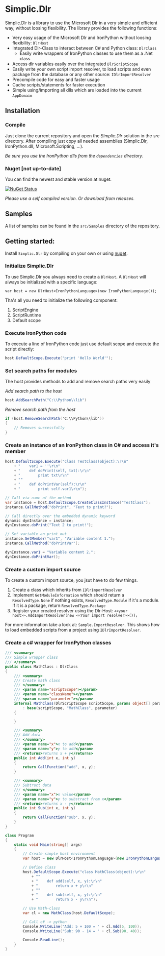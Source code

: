 # Simplic.Dlr

Simplic.Dlr is a library to use the Microsoft Dlr in a very simple and efficient way, without loosing flexibility.
The library provides the following functions:

* Very easy usage of the Microsoft Dlr and IronPython without loosing flexibility: `DlrHost`
* Integrated Dlr-Class to interact between C# and Python class: `DlrClass`
  * Easily write wrappers of IronPython classes to use them as a .Net class
* Access dlr variables easily over the integrated `DlrScriptScope`
* Easily write your own script import resolver, to load scripts and even package from the database or any other source: `IDlrImportResolver`
* Precompile code for easy and faster usage
* Cache scripts/statements for faster execution
* Simple using/importing all dlls which are loaded into the current `AppDomain`

## Installation

### Compile

Just clone the current repository and open the *Simplic.Dlr* solution in the *src* directory. After compiling 
just copy all needed assemblies (Simplic.Dlr, IronPython.dll, Microsoft.Scripting, ...).

_Be sure you use the IronPython dlls from the `dependencies` directory._

### Nuget [not up-to-date]

You can find the newest and stable version at nuget.

[![NuGet Status](http://img.shields.io/nuget/v/Simplic.Dlr.svg?style=flat)](https://www.nuget.org/packages/Simplic.Dlr/)

_Please use a self compiled version. Or download from releases._

## Samples

A list of samples can be found in the `src/Samples` directory of the repository.

## Getting started:

Install `Simplic.Dlr` by compiling on your own or using [nuget](https://www.nuget.org/packages/Simplic.Dlr/).

### Initialize Simplic.Dlr

To use Simplic.Dlr you always need to create a `DlrHost`. A `DlrHost` will always be initialized with a specific language:

    var host = new DlrHost<IronPythonLanguage>(new IronPythonLanguage());
    
Tha's all you need to initialize the following component:

1. ScriptEngine
2. ScriptRuntime
3. Default scope

### Execute IronPython code

To execute a line of IronPython code just use default scope and execute the script directly:

```csharp
host.DefaultScope.Execute("print 'Hello World'");
```

### Set search paths for modules

The host provides methods to add and remove search paths very easily

*Add search path to the host*

```csharp
host.AddSearchPath("C:\\Python\\lib")
```

*Remove search path from the host*

```csharp
if (host.RemoveSearchPath('C:\\Python\\lib'))
{
    // Removes successfully        
}
```

### Create an instance of an IronPython class in C# and access it's member

```csharp
host.DefaultScope.Execute("class TestClass(object):\r\n"
    + "    var1 = ''\r\n"
    + "    def doPrint(self, txt):\r\n"
    + "        print txt\r\n"
    + ""
    + "    def doPrintVar(self):\r\n"
    + "        print self.var1\r\n");

// Call via name of the method
var instance = host.DefaultScope.CreateClassInstance("TestClass");
instance.CallMethod("doPrint", "Text to print?");

// Call directly over the embedded dynamic keyword
dynamic dynInstance = instance;
dynInstance.doPrint("Text 2 to print!");

// Set variable an print out
instance.SetMember("var1", "Variable content 1.");
instance.CallMethod("doPrintVar");

dynInstance.var1 = "Variable content 2.";
dynInstance.doPrintVar();
```

### Create a custom import source

To create a custom import source, you jsut have to do few things.

1. Create a class which inherits from `IDlrImportResolver`
2. Implement `GetModuleInformation` which should return a `ResolvedType.None` if nothing exists, `ResolvedType.Module` if it's a module. If it is a package, return `ResolvedType.Package`
3. Register your created resolver using the Dlr-Host: `<<your host>>.AddImportResolver(new <<Your import resolver>>());`

For more information take a look at: `Sample.ImportResolver`. This shows how to load embedded scripts from a project using `IDlrImportResolver`.

### Create a c# wrapper for IronPython classes

```csharp
/// <summary>
/// Simple wrapper class
/// </summary>
public class MathClass : DlrClass
{
    /// <summary>
    /// Create math class
    /// </summary>
    /// <param name="scriptScope"></param>
    /// <param name="className"></param>
    /// <param name="parameter"></param>
    internal MathClass(DlrScriptScope scriptScope, params object[] parameter)
        : base(scriptScope, "MathClass", parameter)
    {

    }

    /// <summary>
    /// Add data
    /// </summary>
    /// <param name="x">x to add</param>
    /// <param name="y">y to add</param>
    /// <returns>returns x + y</returns>
    public int Add(int x, int y)
    {
        return CallFunction("add", x, y);
    }

    /// <summary>
    /// Subtract data
    /// </summary>
    /// <param name="x">x value</param>
    /// <param name="y">y to substract from x</param>
    /// <returns>returns x - y</returns>
    public int Sub(int x, int y)
    {
        return CallFunction("sub", x, y);
    }
}

class Program
{
    static void Main(string[] args)
    {
        // Create simple host environment
        var host = new DlrHost<IronPythonLanguage>(new IronPythonLanguage());

        // Define class
        host.DefaultScope.Execute("class MathClass(object):\r\n"
            + ""
            + "    def add(self, x, y):\r\n"
            + "        return x + y\r\n"
            + ""
            + "    def sub(self, x, y):\r\n"
            + "        return x - y\r\n");

        // Use Math-class
        var cl = new MathClass(host.DefaultScope);

        // Call c# -> python
        Console.WriteLine("Add: 5 + 100 = " + cl.Add(5, 100));
        Console.WriteLine("Sub: 90 - 14 = " + cl.Sub(90, 40));

        Console.ReadLine();
    }
}
```
